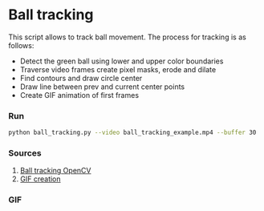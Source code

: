 # Ball tracking

This script allows to track ball movement. The process for tracking is as follows:
- Detect the green ball using lower and upper color boundaries
- Traverse video frames create pixel masks, erode and dilate
- Find contours and draw circle center
- Draw line between prev and current center points
- Create GIF animation of first frames

### Run
```sh
python ball_tracking.py --video ball_tracking_example.mp4 --buffer 30
```

### Sources
1. [Ball tracking OpenCV](https://www.pyimagesearch.com/2015/09/14/ball-tracking-with-opencv/)
2. [GIF creation](https://pysource.com/2021/03/25/create-an-animated-gif-in-real-time-with-opencv-and-python/)

### GIF
